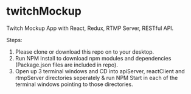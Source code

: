 # twitchMockup
Twitch Mockup App with React, Redux, RTMP Server, RESTful API.

Steps:

1. Please clone or download this repo on to your desktop.
2. Run NPM Install to download npm modules and dependencies (Package.json files are included in repo).
3. Open up 3 terminal windows and CD into apiServer, reactClient and rtmpServer directories seperately & run NPM Start in each of the terminal windows pointing to those directories.
